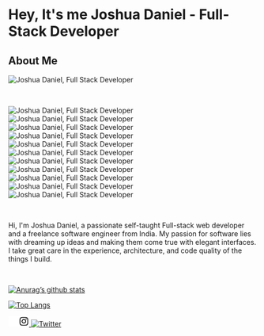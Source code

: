 # Hey, It's me Joshua Daniel - Full-Stack Developer

## About Me

![Joshua Daniel, Full Stack Developer](https://github.com/joshuadaniel-8090/ReadMe/assets/85048311/83f8e1ea-119a-46c1-a074-5e04ab34b69f)

<br>

<p align="center">



![Joshua Daniel, Full Stack Developer](https://img.shields.io/badge/typescript-%23007ACC.svg?style=for-the-badge&logo=typescript&logoColor=white)
![Joshua Daniel, Full Stack Developer](https://img.shields.io/badge/c-%2300599C.svg?style=for-the-badge&logo=c&logoColor=white)
![Joshua Daniel, Full Stack Developer](https://img.shields.io/badge/javascript-%23323330.svg?style=for-the-badge&logo=javascript&logoColor=%23F7DF1E)
![Joshua Daniel, Full Stack Developer](https://img.shields.io/badge/mysql-%2300f.svg?style=for-the-badge&logo=mysql&logoColor=white)
![Joshua Daniel, Full Stack Developer](https://img.shields.io/badge/figma-%23F24E1E.svg?style=for-the-badge&logo=figma&logoColor=white)
![Joshua Daniel, Full Stack Developer](https://img.shields.io/badge/FastAPI-005571?style=for-the-badge&logo=fastapi)
![Joshua Daniel, Full Stack Developer](https://img.shields.io/badge/node.js-6DA55F?style=for-the-badge&logo=node.js&logoColor=white)
![Joshua Daniel, Full Stack Developer](https://img.shields.io/badge/tailwindcss-%2338B2AC.svg?style=for-the-badge&logo=tailwind-css&logoColor=white)
![Joshua Daniel, Full Stack Developer](https://img.shields.io/badge/vite-%23646CFF.svg?style=for-the-badge&logo=vite&logoColor=white)
![Joshua Daniel, Full Stack Developer](https://img.shields.io/badge/python-3670A0?style=for-the-badge&logo=python&logoColor=ffdd54)
![Joshua Daniel, Full Stack Developer](https://img.shields.io/badge/python-3670A0?style=for-the-badge&logo=python&logoColor=ffdd54)

</p>

<br>

Hi, I'm Joshua Daniel, a passionate self-taught Full-stack web developer and a freelance software engineer from India. My passion for software lies with dreaming up ideas and making them come true with elegant interfaces. I take great care in the experience, architecture, and code quality of the things I build.

<br>

[![Anurag’s github stats](https://github-readme-stats.vercel.app/api?username=joshuadaniel-8090&show_icons=true&theme=tokyonight&hide_rank=true)](https://github.com/joshuadaniel-8090)

[![Top Langs](https://github-readme-stats.vercel.app/api/top-langs/?username=joshuadaniel-8090&layout=compact)](https://github.com/joshuadaniel-8090)

<span>

<a href ="https://www.linkedin.com/in/joshua-daniel-in/">
    <img align = "left" padding="10px" src = "pngegg (1).png"  alt="logo" width = "21px">
</a>

<a href ="https://www.instagram.com/joshua___daniel">
    <img padding="10px" src = "insta logo.jpg"  alt="logo" width = "21px">
</a>

<a href="https://twitter.com/intent/follow screen_name=joshua___danieI">
    <img src="https://img.shields.io/twitter/follow/Joshua Daniel?style=social&logo=" alt="Twitter">
</a>

</span>
